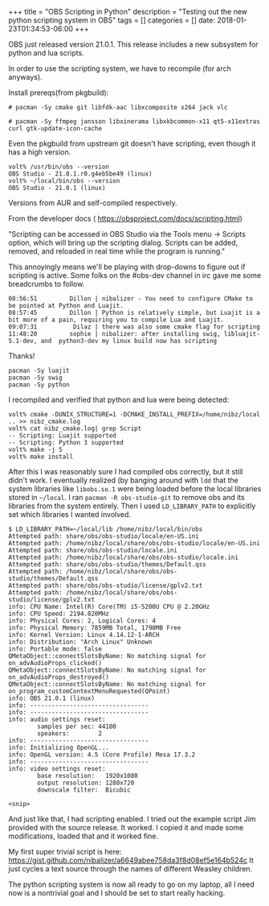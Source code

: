 +++
title = "OBS Scripting in Python"
description = "Testing out the new python scripting system in OBS"
tags = []
categories = []
date: 2018-01-23T01:34:53-06:00
+++

OBS just released version 21.0.1. This release includes a new subsystem for python and lua scripts.

In order to use the scripting system, we have to recompile (for arch anyways).


Install prereqs(from pkgbuild):

```
# pacman -Sy cmake git libfdk-aac libxcomposite x264 jack vlc

# pacman -Sy ffmpeg jansson libxinerama libxkbcommon-x11 qt5-x11extras curl gtk-update-icon-cache
```


Even the pkgbuild from upstream git doesn't have scripting, even though it has a high version.


```
volt% /usr/bin/obs --version
OBS Studio - 21.0.1.r0.g4eb5be49 (linux)
volt% ~/local/bin/obs --version
OBS Studio - 21.0.1 (linux)

```

Versions from AUR and self-compiled respectively.

From the developer docs ( https://obsproject.com/docs/scripting.html) 

"Scripting can be accessed in OBS Studio via the Tools menu -> Scripts option, which will bring up the scripting dialog. Scripts can be added, removed, and reloaded in real time while the program is running."


This annoyingly means we'll be playing with drop-downs to figure out if scripting is active. Some folks on the #obs-dev channel in irc gave me some breadcrumbs to follow.


```
08:56:51         Dillon | nibalizer - You need to configure CMake to be pointed at Python and Luajit.
08:57:45         Dillon | Python is relatively simple, but Luajit is a bit more of a pain, requiring you to compile Lua and Luajit.
09:07:31          Dilaz | there was also some cmake flag for scripting
11:48:20         sophie | nibalizer: after installing swig, libluajit-5.1-dev, and  python3-dev my linux build now has scripting
```

Thanks!


```
pacman -Sy luajit
pacman -Sy swig
pacman -Sy python
```

I recompiled and verified that python and lua were being detected:

```
volt% cmake -DUNIX_STRUCTURE=1 -DCMAKE_INSTALL_PREFIX=/home/nibz/local .. >> nibz_cmake.log
volt% cat nibz_cmake.log| grep Script
-- Scripting: Luajit supported
-- Scripting: Python 3 supported
volt% make -j 5
volt% make install
```

After this I was reasonably sure I had compiled obs correctly, but it still didn't work. I eventually realized (by banging around with ``ldd`` that the system libraries like ``libobs.so.1`` were being loaded before the local libraries stored in ``~/local``. I ran ``pacman -R obs-studio-git`` to remove obs and its libraries from the system entirely. Then I used ``LD_LIBRARY_PATH`` to explicitly set which libraries I wanted involved.


```
$ LD_LIBRARY_PATH=~/local/lib /home/nibz/local/bin/obs
Attempted path: share/obs/obs-studio/locale/en-US.ini
Attempted path: /home/nibz/local/share/obs/obs-studio/locale/en-US.ini
Attempted path: share/obs/obs-studio/locale.ini
Attempted path: /home/nibz/local/share/obs/obs-studio/locale.ini
Attempted path: share/obs/obs-studio/themes/Default.qss
Attempted path: /home/nibz/local/share/obs/obs-studio/themes/Default.qss
Attempted path: share/obs/obs-studio/license/gplv2.txt
Attempted path: /home/nibz/local/share/obs/obs-studio/license/gplv2.txt
info: CPU Name: Intel(R) Core(TM) i5-5200U CPU @ 2.20GHz
info: CPU Speed: 2194.820MHz
info: Physical Cores: 2, Logical Cores: 4
info: Physical Memory: 7859MB Total, 1790MB Free
info: Kernel Version: Linux 4.14.12-1-ARCH
info: Distribution: "Arch Linux" Unknown
info: Portable mode: false
QMetaObject::connectSlotsByName: No matching signal for on_advAudioProps_clicked()
QMetaObject::connectSlotsByName: No matching signal for on_advAudioProps_destroyed()
QMetaObject::connectSlotsByName: No matching signal for on_program_customContextMenuRequested(QPoint)
info: OBS 21.0.1 (linux)
info: ---------------------------------
info: ---------------------------------
info: audio settings reset:
        samples per sec: 44100
        speakers:        2
info: ---------------------------------
info: Initializing OpenGL...
info: OpenGL version: 4.5 (Core Profile) Mesa 17.3.2
info: ---------------------------------
info: video settings reset:
        base resolution:   1920x1080
        output resolution: 1280x720
        downscale filter:  Bicubic

<snip>
```

And just like that, I had scripting enabled. I tried out the example script Jim provided with the source release. It worked. I copied it and made some modifications, loaded that and it worked fine.

My first super trivial script is here: https://gist.github.com/nibalizer/a6649abee758da3f8d08ef5e164b524c
It just cycles a text source through the names of different Weasley children.

The python scripting system is now all ready to go on my laptop, all I need now is a nontrivial goal and I should be set to start really hacking.

